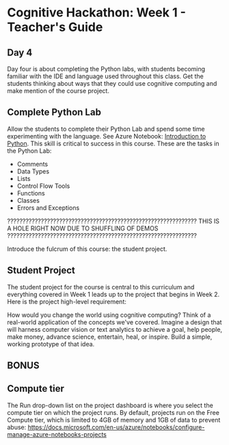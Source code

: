 # Cognitive Hackathon: Week 1 - Teacher's Guide
## Day 4

Day four is about completing the Python labs, with students becoming familiar with the IDE and language used throughout this class. Get the students thinking about ways that they could use cognitive computing and make mention of the course project.


## Complete Python Lab

Allow the students to complete their Python Lab and spend some time experimenting with the language. See Azure Notebook: [Introduction to Python]("https://notebooks.azure.com/dan-bcwqcg/projects/teals-cogserv-examples"). This skill is critical to success in this course. These are the tasks in the Python Lab:

* Comments
* Data Types
* Lists
* Control Flow Tools
* Functions
* Classes
* Errors and Exceptions


??????????????????????????????????????????????????????????????
THIS IS A HOLE RIGHT NOW DUE TO SHUFFLING OF DEMOS
??????????????????????????????????????????????????????????????


Introduce the fulcrum of this course: the student project.

## Student Project

The student project for the course is central to this curriculum and everything covered in Week 1 leads up to the project that begins in Week 2.  Here is the project high-level requirement: 

How would you change the world using cognitive computing? Think of a real-world application of the concepts we've covered. Imagine a design that will harness computer vision or text analytics to achieve a goal, help people, make money, advance science, entertain, heal, or inspire. Build a simple, working prototype of that idea.

## BONUS

## Compute tier
The Run drop-down list on the project dashboard is where you select the compute tier on which the project runs. By default, projects run on the Free Compute tier, which is limited to 4GB of memory and 1GB of data to prevent abuse:
https://docs.microsoft.com/en-us/azure/notebooks/configure-manage-azure-notebooks-projects